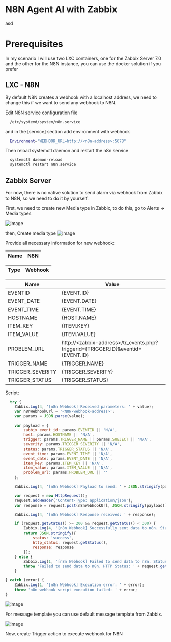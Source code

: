 
# N8N Agent AI with Zabbix



asd
# Prerequisites
In my scenario I will use two LXC containers, one for the Zabbix Server 7.0 and the other for the N8N instance, you can use the docker solution if you prefer

## LXC - N8N
By default N8N creates a webhook with a localhost address, we need to change this if we want to send any webhook to N8N. 


Edit N8N service configuration file

```bash
  /etc/systemd/system/n8n.service
```

and in the [service] section add environment with webhook
```bash
  Environment="WEBHOOK_URL=http://<n8n-address>:5678"
```
Then reload systemctl daemon and restart the n8n service
```bash
  systemctl daemon-reload
  systemctl restart n8n.service
```
## Zabbix Server

For now, there is no native solution to send alarm via webhook from Zabbix to N8N, so we need to do it by yourself.

First, we need to create new Media type in Zabbix, to do this, go to Alerts -> Media types

![image](https://github.com/user-attachments/assets/bd189091-87f2-4cd6-b2eb-77cc05793393)

then, Create media type 
![image](https://github.com/user-attachments/assets/e4f164f8-b03d-44bc-aa84-da26b8c9997a)

Provide all necessary information for new webhook:

|Name|N8N|
|--- | ---|

|Type |Webhook|
|--- | ---|

| Name     | Value      |
| ---      | ---       |
| EVENTID        |{EVENT.ID}|
| EVENT_DATE     |{EVENT.DATE}|
| EVENT_TIME     |{EVENT.TIME}|
| HOSTNAME     |{HOST.NAME}|
| ITEM_KEY     |{ITEM.KEY}|
| ITEM_VALUE     |{ITEM.VALUE}|
| PROBLEM_URL     |http://\<zabbix-address>/tr_events.php?triggerid={TRIGGER.ID}&eventid={EVENT.ID}|
| TRIGGER_NAME     |{TRIGGER.NAME}|
| TRIGGER_SEVERITY     |{TRIGGER.SEVERITY}|
| TRIGGER_STATUS     |{TRIGGER.STATUS}|


Script:

```javascript
  try {
    Zabbix.Log(4, '[n8n Webhook] Received parameters: ' + value);
    var n8nWebhookUrl = '<N8N-webhook-address>';
    var params = JSON.parse(value);

    var payload = {
        zabbix_event_id: params.EVENTID || 'N/A',
        host: params.HOSTNAME || 'N/A',
        trigger: params.TRIGGER_NAME || params.SUBJECT || 'N/A',
        severity: params.TRIGGER_SEVERITY || 'N/A',
        status: params.TRIGGER_STATUS || 'N/A',
        event_time: params.EVENT_TIME || 'N/A',
        event_date: params.EVENT_DATE || 'N/A',
		item_key: params.ITEM_KEY || 'N/A',
        item_value: params.ITEM_VALUE || 'N/A',
        problem_url: params.PROBLEM_URL || ''
    };

    Zabbix.Log(4, '[n8n Webhook] Payload to send: ' + JSON.stringify(payload));

    var request = new HttpRequest();
    request.addHeader('Content-Type: application/json');
    var response = request.post(n8nWebhookUrl, JSON.stringify(payload));

    Zabbix.Log(4, '[n8n Webhook] Response received: ' + response);

    if (request.getStatus() >= 200 && request.getStatus() < 300) {
        Zabbix.Log(4, '[n8n Webhook] Successfully sent data to n8n. Status: ' + request.getStatus());
        return JSON.stringify({
            status: 'success',
            http_status: request.getStatus(),
            response: response
        });
    } else {
        Zabbix.Log(1, '[n8n Webhook] Failed to send data to n8n. Status: ' + request.getStatus() + ' Response: ' + response);
        throw 'Failed to send data to n8n. HTTP Status: ' + request.getStatus() + ' Response: ' + response;
    }

} catch (error) {
    Zabbix.Log(1, '[n8n Webhook] Execution error: ' + error);
    throw 'n8n webhook script execution failed: ' + error;
}
```

![image](https://github.com/user-attachments/assets/f6d23a95-5294-49fa-9573-90a52a921e5c)

For message template you can use default message template from Zabbix.

![image](https://github.com/user-attachments/assets/97ba03bd-5358-4c1d-963b-e000ea647f59)

Now, create Trigger action to execute webhook for N8N


